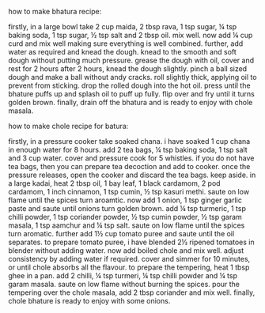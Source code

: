 how to make bhatura recipe:

firstly, in a large bowl take 2 cup maida, 2 tbsp rava, 1 tsp sugar, ¼ tsp baking soda, 1 tsp sugar, ½ tsp salt and 2 tbsp oil. mix well.
now add ¼ cup curd and mix well making sure everything is well combined.
further, add water as required and knead the dough.
knead to the smooth and soft dough without putting much pressure.
grease the dough with oil, cover and rest for 2 hours
after 2 hours, knead the dough slightly.
pinch a ball sized dough and make a ball without andy cracks.
roll slightly thick, applying oil to prevent from sticking.
drop the rolled dough into the hot oil.
press until the bhature puffs up and splash oil to puff up fully.
flip over and fry until it turns golden brown.
finally, drain off the bhatura and is ready to enjoy with chole masala.


how to make chole recipe for batura:

firstly, in a pressure cooker take soaked chana. i have soaked 1 cup chana in enough water for 8 hours.
add 2 tea bags, ¼ tsp baking soda, 1 tsp salt and 3 cup water.
cover and pressure cook for 5 whistles. if you do not have tea bags, then you can prepare tea decoction and add to cooker.
once the pressure releases, open the cooker and discard the tea bags. keep aside.
in a large kadai, heat 2 tbsp oil, 1 bay leaf, 1 black cardamom, 2 pod cardamom, 1 inch cinnamon, 1 tsp cumin, ½ tsp kasuri methi. saute on low flame until the spices turn aroamtic.
now add 1 onion, 1 tsp ginger garlic paste and saute until onions turn golden brown.
add ¼ tsp turmeric, 1 tsp chilli powder, 1 tsp coriander powder, ½ tsp cumin powder, ½ tsp garam masala, 1 tsp aamchur and ¼ tsp salt.
saute on low flame until the spices turn aromatic.
further add 1½ cup tomato puree and saute until the oil separates. to prepare tomato puree, i have blended 2½ ripened tomatoes in blender without adding water.
now add boiled chole and mix well. adjust consistency by adding water if required.
cover and simmer for 10 minutes, or until chole absorbs all the flavour.
to prepare the tempering, heat 1 tbsp ghee in a pan.
add 2 chilli, ¼ tsp turmeri, ¼ tsp chilli powder and ¼ tsp garam masala.
saute on low flame without burning the spices.
pour the tempering over the chole masala, add 2 tbsp coriander and mix well.
finally, chole bhature is ready to enjoy with some onions.